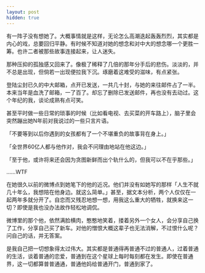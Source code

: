 ```yaml
---
layout: post
hidden: true
---
```



有一阵子没有想她了。大概事情就是这样，无论怎么高潮迭起轰轰烈烈，其实都是内心的戏，总要回归平静。有时候不知道对她的想念和对中大的想念哪一个更胜一筹。也许二者被那些故事连接起来，让人迷失。

那种压抑的孤独感又回来了。像极了稀释了几倍的那年分手后的悲伤。淡淡的，并不总是出现，但倘若一出现便拉我下沉。琢磨着这难受的滋味，有点紧张。

登陆尘封已久的中大邮箱，点开已发送，一共几十封，与她的来往邮件占了一半。本来当年是血洗了邮箱，一了百了。却忘了删除已发送邮件，再也没有去动过。这个年纪的我，谈论成熟有点可笑。

甚至平时做一些日常的琐事的时候（比如看电视、去买菜的开车路上），脑子里会突然蹦出她N年前对我说过的一些只言片语。

「不要等到以后你遇到的女孩都有了一个不堪重负的故事背在身上。」

「全世界60亿人都与他作对，我会不问理由地站在他这边。」

「至于他，或许将来还会因为贪图新鲜而出个轨什么的，但我可以不在乎那些。」

……WTF

在她很久以前的微博点到她笔下的他的近况。他们并没有如她写的那样「人生不就几十年么，我想陪在他身边。就这么简单。」甚至，据文本分析，两个人仅仅在一起两年多就分开了。自恋而又残忍地想一想，用我这么重大的牺牲，就换来这一切？即使是我也没办法故作轻松地调侃。

微博里的那个他，依然满脸横肉，憨憨地笑着，搂着另外一个女人，会分享自己换了工作，分享自己买了新车。对他的憎恨大概这辈子也无法消解，不过恨什么呢？问自己的话，并无答案。

是我自己把一切想象得太过伟大。其实都是普通得再普通不过的普通人，过着普通的生活，谈着普通的恋爱，普通到在这个星球上每时每刻都在发生。即使在普通界，这一切都算普普通通，普通他妈给普通开门，普通到家了。